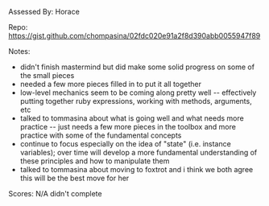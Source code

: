 Assessed By: Horace

Repo: https://gist.github.com/chompasina/02fdc020e91a2f8d390abb0055947f89

Notes:

* didn't finish mastermind but did make some solid progress on some of the small pieces
* needed a few more pieces filled in to put it all together
* low-level mechanics seem to be coming along pretty well -- effectively putting together ruby expressions, working with methods, arguments, etc
* talked to tommasina about what is going well and what needs more practice -- just needs a few more pieces in the toolbox and more practice with some of the fundamental concepts
* continue to focus especially on the idea of "state" (i.e. instance variables); over time will develop a more fundamental understanding of these principles and how to manipulate them
* talked to tommasina about moving to foxtrot and i think we both agree this will be the best move for her

Scores: N/A didn't complete

